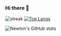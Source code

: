 ### Hi there 👋

![streak](https://github-readme-streak-stats.herokuapp.com/?user=newtonneto&theme=radical "streak") [![Top Langs](https://github-readme-stats.vercel.app/api/top-langs/?username=newtonneto)](https://github.com/newtonneto)

![Newton's GitHub stats](https://github-readme-stats.vercel.app/api?username=newtonneto&show_icons=true&theme=radical)

<!--
**newtonneto/newtonneto** is a ✨ _special_ ✨ repository because its `README.md` (this file) appears on your GitHub profile.

Here are some ideas to get you started:

- 🔭 I’m currently working on ...
- 🌱 I’m currently learning ...
- 👯 I’m looking to collaborate on ...
- 🤔 I’m looking for help with ...
- 💬 Ask me about ...
- 📫 How to reach me: ...
- 😄 Pronouns: ...
- ⚡ Fun fact: ...
-->
